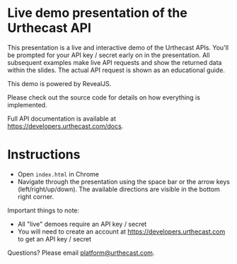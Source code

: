# Live demo presentation of the Urthecast API

This presentation is a live and interactive demo of the Urthecast APIs. You'll be prompted for your API key / secret early on in the presentation. All subsequent examples make live API requests and show the returned data within the slides. The actual API request is shown as an educational guide.

This demo is powered by RevealJS.

Please check out the source code for details on how everything is implemented.

Full API documentation is available at https://developers.urthecast.com/docs.

# Instructions

* Open `index.html` in Chrome
* Navigate through the presentation using the space bar or the arrow keys (left/right/up/down). The available directions are visible in the bottom right corner.

Important things to note:

* All "live" demoes require an API key / secret
* You will need to create an account at https://developers.urthecast.com to get an API key / secret

Questions? Please email platform@urthecast.com.
